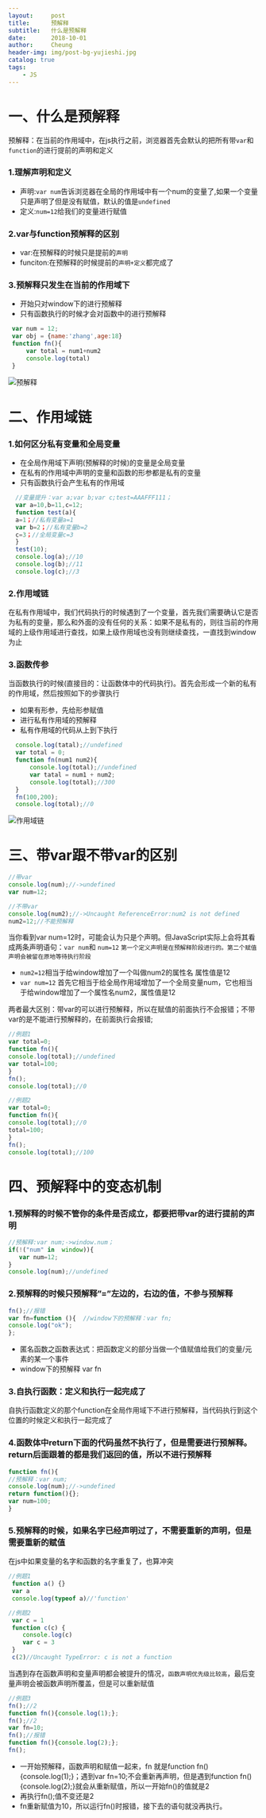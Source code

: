 ```yaml
---
layout:     post
title:      预解释
subtitle:   什么是预解释
date:       2018-10-01
author:     Cheung
header-img: img/post-bg-yujieshi.jpg
catalog: true
tags:
    - JS
---
```


# 一、什么是预解释

  预解释：在当前的作用域中，在js执行之前，浏览器首先会默认的把所有带`var`和`function`的进行提前的声明和定义

###  1.理解声明和定义

  * 声明:`var num`告诉浏览器在全局的作用域中有一个num的变量了,如果一个变量只是声明了但是没有赋值，默认的值是`undefined `
  * 定义:`num=12`给我们的变量进行赋值 

###  2.var与function预解释的区别
  
  * var:在预解释的时候只是提前的`声明`
  * funciton:在预解释的时候提前的`声明+定义`都完成了 

###  3.预解释只发生在当前的作用域下

  * 开始只对window下的进行预解释
  * 只有函数执行的时候才会对函数中的进行预解释

  ```js
   var num = 12;
   var obj = {name:'zhang',age:18}
   function fn(){
       var total = num1+num2
       console.log(total)
   }
  ```
  ![预解释](https://img.alicdn.com/imgextra/i4/2445381426/O1CN01eF5bVa1MP9HjD1XmX_!!2445381426.png)

# 二、作用域链

### 1.如何区分私有变量和全局变量
   
  * 在全局作用域下声明(预解释的时候)的变量是全局变量 
  * 在私有的作用域中声明的变量和函数的形参都是私有的变量
  * 只有函数执行会产生私有的作用域
  ```js
    //变量提升：var a;var b;var c;test=AAAFFF111；
    var a=10,b=11,c=12;
    function test(a){
    a=1；//私有变量a=1
    var b=2；//私有变量b=2
    c=3；//全局变量c=3
    }
    test(10);
    console.log(a);//10
    console.log(b);//11
    console.log(c);//3
  ``` 
### 2.作用域链
在私有作用域中，我们代码执行的时候遇到了一个变量，首先我们需要确认它是否为私有的变量，那么和外面的没有任何的关系：如果不是私有的，则往当前的作用域的上级作用域进行查找，如果上级作用域也没有则继续查找，一直找到window为止   
### 3.函数传参
   
   当函数执行的时候(直接目的：让函数体中的代码执行)。首先会形成一个新的私有的作用域，然后按照如下的步骤执行 

   * 如果有形参，先给形参赋值
   * 进行私有作用域的预解释 
   * 私有作用域的代码从上到下执行 

   ```js
     console.log(tatal);//undefined
     var total = 0;
     function fn(num1 num2){
         console.log(total);//undefined
         var tatal = num1 + num2;
         console.log(total);//300
     }
     fn(100,200);
     console.log(total);//0
   ```
   ![作用域链](https://img.alicdn.com/imgextra/i4/2445381426/O1CN01uetxwH1MP9HklqaBJ_!!2445381426.png)
   

# 三、带var跟不带var的区别

```js
//带var
console.log(num);//->undefined
var num=12;
```

```js
//不带var
console.log(num2);//->Uncaught ReferenceError:num2 is not defined 
num2=12;//不能预解释
```

当你看到var num=12时，可能会认为只是个声明。但JavaScript实际上会将其看成两条声明语句：`var num`和 `num=12` `第一个定义声明是在预解释阶段进行的。第二个赋值声明会被留在原地等待执行阶段`
* `num2=12`相当于给window增加了一个叫做num2的属性名 
属性值是12 
* `var num=12` 首先它相当于给全局作用域增加了一个全局变量num，它也相当于给window增加了一个属性名num2，属性值是12

两者最大区别：带var的可以进行预解释，所以在赋值的前面执行不会报错；不带var的是不能进行预解释的，在前面执行会报错;
```js
//例题1
var total=0;
function fn(){
console.log(total);//undefined
var total=100;
}
fn();
console.log(total);//0
```
```js
//例题2
var total=0;
function fn(){
console.log(total);//0
total=100;
}
fn();
console.log(total);//100
```
# 四、预解释中的变态机制
### 1.预解释的时候不管你的条件是否成立，都要把带var的进行提前的声明
```js
//预解释:var num;->window.num；
if(!("num" in  window)){
   var num=12;  
}
console.log(num);//undefined
```

### 2.预解释的时候只预解释”=”左边的，右边的值，不参与预解释
```js
fn();//报错
var fn=function (){  //window下的预解释：var fn;
console.log("ok");
};
```
  * 匿名函数之函数表达式：把函数定义的部分当做一个值赋值给我们的变量/元素的某一个事件 
  * window下的预解释 var fn

### 3.自执行函数：定义和执行一起完成了
自执行函数定义的那个function在全局作用域下不进行预解释，当代码执行到这个位置的时候定义和执行一起完成了

### 4.函数体中return下面的代码虽然不执行了，但是需要进行预解释。return后面跟着的都是我们返回的值，所以不进行预解释

```js
function fn(){
//预解释：var num;
console.log(num);//->undefined
return function(){};
var num=100;
}
```
### 5.预解释的时候，如果名字已经声明过了，不需要重新的声明，但是需要重新的赋值 
在js中如果变量的名字和函数的名字重复了，也算冲突 
```js
//例题1
 function a() {}
 var a
 console.log(typeof a)//'function'
```
```js
//例题2
 var c = 1
 function c(c) {
    console.log(c)
    var c = 3
 }
 c(2)//Uncaught TypeError: c is not a function
```
当遇到存在函数声明和变量声明都会被提升的情况，`函数声明优先级比较高`，最后变量声明会被函数声明所覆盖，但是可以重新赋值

```js
//例题3
fn();//2
function fn(){console.log(1);};
fn();//2
var fn=10;
fn();//报错
function fn(){console.log(2);};
fn();
```
* 一开始预解释，函数声明和赋值一起来，fn 就是function fn(){console.log(1);}；遇到var fn=10;不会重新再声明，但是遇到function fn(){console.log(2);}就会从重新赋值，所以一开始fn()的值就是2
* 再执行fn();值不变还是2
* fn重新赋值为10，所以运行fn()时报错，接下去的语句就没再执行。




